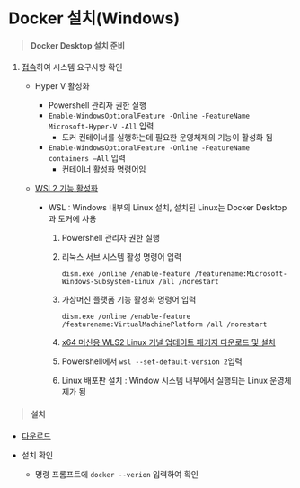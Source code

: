 # Docker 설치(Windows)

> #### Docker Desktop 설치 준비

1. [접속](https://docs.docker.com/desktop/install/windows-install/)하여 시스템 요구사항 확인
   
   - Hyper V 활성화
     - Powershell 관리자 권한 실행
     - `Enable-WindowsOptionalFeature -Online -FeatureName Microsoft-Hyper-V -All` 입력
       - 도커 컨테이너를 실행하는데 필요한 운영체제의 기능이 활성화 됨
     - `Enable-WindowsOptionalFeature -Online -FeatureName containers –All` 입력
       - 컨테이너 활성화 명령어임
   
   - [WSL2 기능 활성화](https://docs.microsoft.com/en-us/windows/wsl/install-manual)
   
     - WSL : Windows 내부의 Linux 설치, 설치된 Linux는 Docker Desktop과 도커에 사용 
   
       1. Powershell 관리자 권한 실행
   
       2. 리눅스 서브 시스템 활성 명령어 입력
   
          `dism.exe /online /enable-feature /featurename:Microsoft-Windows-Subsystem-Linux /all /norestart`
   
       3. 가상머신 플랫폼 기능 활성화 명령어 입력
   
          `dism.exe /online /enable-feature /featurename:VirtualMachinePlatform /all /norestart`
   
       4. [x64 머신용 WLS2 Linux 커널 업데이트 패키지 다운로드 및 설치](https://wslstorestorage.blob.core.windows.net/wslblob/wsl_update_x64.msi)
   
       5. Powershell에서 `wsl --set-default-version 2`입력
       
       7. Linux 배포판 설치 : Window 시스템 내부에서 실행되는 Linux 운영체제가 됨

> #### 설치

- [다운로드](https://docs.docker.com/desktop/install/windows-install/)
- 설치 확인

  - 명령 프롬프트에 `docker --verion` 입력하여 확인